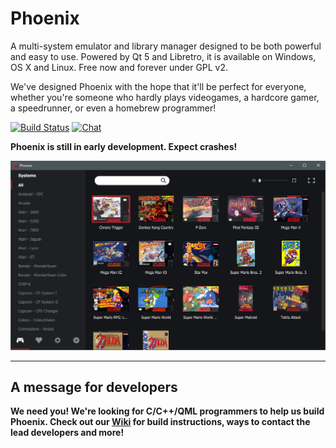 Phoenix
=======

A multi-system emulator and library manager designed to be both powerful and easy to use. Powered by Qt 5 and Libretro, it is available on Windows, OS X and Linux. Free now and forever under GPL v2.

We've designed Phoenix with the hope that it'll be perfect for everyone, whether you're someone who hardly plays videogames, a hardcore gamer, a speedrunner, or even a homebrew programmer!

[![Build Status](https://secure.travis-ci.org/team-phoenix/Phoenix.png)](http://travis-ci.org/team-phoenix/Phoenix)
[![Chat](https://img.shields.io/badge/chat-on%20Discord-7289da.svg)](https://discord.gg/umkBQ6a)

<b>Phoenix is still in early development. Expect crashes!<b>

![Screenshot](https://github.com/team-phoenix/Designs/raw/gh-pages/Screenshots/screen.png)

-----------

A message for developers
--------

**We need you!** We're looking for C/C++/QML programmers to help us build Phoenix.
Check out our [Wiki](https://github.com/team-phoenix/Phoenix/wiki) for build instructions, ways to contact the lead developers and more!

